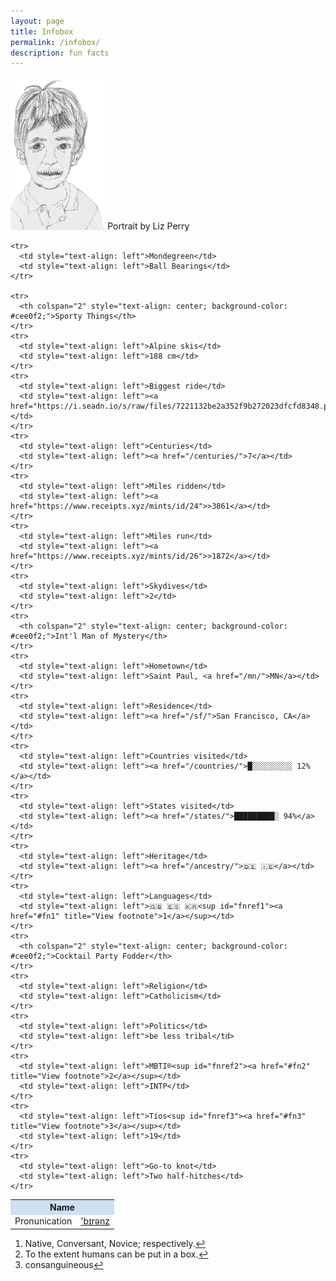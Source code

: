 ```yaml
---
layout: page
title: Infobox
permalink: /infobox/
description: fun facts
---
```

<p><img src="/assets/images/pmb.portrait.png" alt="portrait" style="width: 30%;">
<span class="muted small">Portrait by Liz Perry</span>

<table>
  <tbody>
    <tr>
      <th colspan="2" style="text-align: center; background-color: #cee0f2;">Name</th>
    </tr>
    <tr>
      <td style="text-align: left">Pronunication</td>
      <td style="text-align: left"><a href="/assets/audio/berens.mp3">'b&#x026A;r&#x0259;nz</a></td>
    </tr>

    <tr>
      <td style="text-align: left">Mondegreen</td>
      <td style="text-align: left">Ball Bearings</td>
    </tr>

    <tr>
      <th colspan="2" style="text-align: center; background-color: #cee0f2;">Sporty Things</th>
    </tr>
    <tr>
      <td style="text-align: left">Alpine skis</td>
      <td style="text-align: left">188 cm</td>
    </tr>
    <tr>
      <td style="text-align: left">Biggest ride</td>
      <td style="text-align: left"><a href="https://i.seadn.io/s/raw/files/7221132be2a352f9b272023dfcfd8348.png">Levi's</a></td>
    </tr>
    <tr>
      <td style="text-align: left">Centuries</td>
      <td style="text-align: left"><a href="/centuries/">7</a></td>
    </tr>
    <tr>
      <td style="text-align: left">Miles ridden</td>
      <td style="text-align: left"><a href="https://www.receipts.xyz/mints/id/24">>3861</a></td>
    </tr>
    <tr>
      <td style="text-align: left">Miles run</td>
      <td style="text-align: left"><a href="https://www.receipts.xyz/mints/id/26">>1872</a></td>
    </tr>
    <tr>
      <td style="text-align: left">Skydives</td>
      <td style="text-align: left">2</td>
    </tr>
    <tr>
      <th colspan="2" style="text-align: center; background-color: #cee0f2;">Int'l Man of Mystery</th>
    </tr>
    <tr>
      <td style="text-align: left">Hometown</td>
      <td style="text-align: left">Saint Paul, <a href="/mn/">MN</a></td>
    </tr>
    <tr>
      <td style="text-align: left">Residence</td>
      <td style="text-align: left"><a href="/sf/">San Francisco, CA</a></td>
    </tr>
    <tr>
      <td style="text-align: left">Countries visited</td>
      <td style="text-align: left"><a href="/countries/">█░░░░░░░░░ 12%</a></td>
    </tr>
    <tr>
      <td style="text-align: left">States visited</td>
      <td style="text-align: left"><a href="/states/">█████████░ 94%</a></td>
    </tr>
    <tr>
      <td style="text-align: left">Heritage</td>
      <td style="text-align: left"><a href="/ancestry/">🇩🇪 🇮🇪</a></td>
    </tr>
    <tr>
      <td style="text-align: left">Languages</td>
      <td style="text-align: left">🇬🇧 🇪🇸 🇰🇷<sup id="fnref1"><a href="#fn1" title="View footnote">1</a></sup></td>
    </tr>
    <tr>
      <th colspan="2" style="text-align: center; background-color: #cee0f2;">Cocktail Party Fodder</th>
    </tr>
    <tr>
      <td style="text-align: left">Religion</td>
      <td style="text-align: left">Catholicism</td>
    </tr>
    <tr>
      <td style="text-align: left">Politics</td>
      <td style="text-align: left">be less tribal</td>
    </tr>
    <tr>
      <td style="text-align: left">MBTI®<sup id="fnref2"><a href="#fn2" title="View footnote">2</a></sup></td>
      <td style="text-align: left">INTP</td>
    </tr>
    <tr>
      <td style="text-align: left">Tíos<sup id="fnref3"><a href="#fn3" title="View footnote">3</a></sup></td>
      <td style="text-align: left">19</td>
    </tr>
    <tr>
      <td style="text-align: left">Go-to knot</td>
      <td style="text-align: left">Two half-hitches</td>
    </tr>
  </tbody>
</table>

<ol id="footnotes">
  <li id="fn1">Native, Conversant, Novice; respectively.<a href="#fnref1" title="Return to article">↩</a></li>
  <li id="fn2">To the extent humans can be put in a box.<a href="#fnref2" title="Return to article">↩</a></li>
  <li id="fn3">consanguineous<a href="#fnref3" title="Return to article">↩</a></li>
</ol>